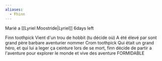 ```yaml
---
aliases:
  - Fhinn
---
```

Marié a [[Lyriel Moostride|Lyriel]] 6days left

Finn toothpick Vient d'un trou de hobbit (tu décide où) A été élevé par sont grand père barbare aventurier nommer Crom toothpick Qui était un grand héro, et qui lui a leger ça ceinture lors de se mort, finn décide de partir a l'aventure pour explorer le monde et vive des aventure FORMIDABLE